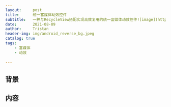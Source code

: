 ```yaml
---
layout:     post
title:      统一富媒体动效控件
subtitle:   一种与RecycleView搭配实现高效复用的统一富媒体动效控件![image](https://user-images.githubusercontent.com/49761276/128686468-fe7f0f4b-149f-49e4-be9f-2a37075b7c8a.png)
date:       2021-08-09
author:     Tristan
header-img: img/android_reverse_bg.jpeg
catalog: true
tags:
    - 富媒体
    - 动效
    
---
```


## 背景

## 内容
